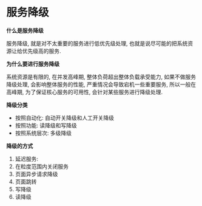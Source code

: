 # 服务降级

**什么是服务降级**

服务降级, 就是对不太重要的服务进行低优先级处理, 也就是说尽可能的把系统资源让给优先级高的服务.

**为什么要进行服务降级**

系统资源是有限的, 在并发高峰期, 整体负荷超出整体负载承受能力, 如果不做服务降级处理, 会影响整体服务的性能, 严重情况会导致宕机一些重要服务, 所以一般在高峰期, 为了保证核心服务的可用性, 会针对某些服务进行降级处理.

**降级分类**

- 按照自动化: 自动开关降级和人工开关降级
- 按照功能: 读降级和写降级
- 按照系统层次: 多级降级

**降级的方式**

1. 延迟服务: 
2. 在粒度范围内关闭服务
3. 页面异步请求降级
4. 页面跳转
5. 写降级
6. 读降级